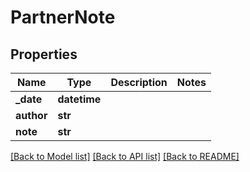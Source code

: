 # PartnerNote

## Properties
Name | Type | Description | Notes
------------ | ------------- | ------------- | -------------
**_date** | **datetime** |  | 
**author** | **str** |  | 
**note** | **str** |  | 

[[Back to Model list]](../README.md#documentation-for-models) [[Back to API list]](../README.md#documentation-for-api-endpoints) [[Back to README]](../README.md)


